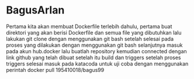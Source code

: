 # BagusArlan
Pertama kita akan membuat Dockerfile terlebih dahulu, pertama buat direktori yang akan berisi Dockerfile dan semua file yang dibutuhkan
lalu lakukan git clone dengan menggunakan git bash 
setelah selesai pada proses yang dilakukan dengan menggunakan git bash 
selanjutnya masuk pada akun hub.docker lalu buatlah repository kemudian connected dengan link github yang telah dibuat
setelah itu build dan triggers setelah proses triggers selesai masuk pada katacoda untuk uji coba dengan menggunakan perintah docker pull 195410018/bagus99
